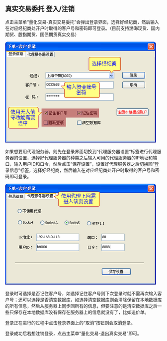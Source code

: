 
## 真实交易委托 登入/注销

点击主菜单“量化交易-真实交易委托”会弹出登录界面，选择好经纪商，然后输入在对应经纪商处开户时取得的客户号和密码即可登录。（目前支持渤海现货、国内期货、股指期货、国债期货真实交易）





![](/assets/1711021.png)



如果想要用代理服务器，则先在登录界面切换到“代理服务器设置”标签进行代理服务器的设置，选择好代理服务器的种类之后输入可用的代理服务器的IP地址和端口，输入用户ID和口令，然后点击“保存设置”，设置好代理服务器之后切换回“登录信息”标签，选择好经纪商，然后输入在对应经纪商处开户时取得的客户号和密码即可登录。





![](/assets/1711022.png)



登录时可选择是否记住客户号，如选择记住客户号则下次登录时就不需再次输入客户号；还可以选择是否清空数据库，如选择清空数据库则会清除保留在本地数据库的所有信息，然后从服务器上同步回所有的信息，但要注意的是清空数据库之后一些只保存在本地数据库没有保存在服务器上的信息就没有了，比如追价单。



登录正在进行的过程中点击登录界面上的“取消”按钮则会取消登录。



登录成功后若想注销登录，点击主菜单“量化交易-退出真实交易”即可。
